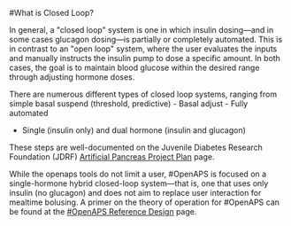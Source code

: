 #What is Closed Loop? 

In general, a "closed loop" system is one in which insulin dosing—and in some cases glucagon dosing—is partially or completely automated. This is in contrast to an "open loop" system, where the user evaluates the inputs and manually instructs the insulin pump to dose a specific amount. In both cases, the goal is to maintain blood glucose within the desired range through adjusting hormone doses.

There are numerous different types of closed loop systems, ranging from simple basal suspend (threshold, predictive)
	 - Basal adjust
	 - Fully automated
 - Single (insulin only) and dual hormone (insulin and glucagon)


These steps are well-documented on the Juvenile Diabetes Research Foundation (JDRF) [Artificial Pancreas Project Plan](http://jdrf.org/research/treat/artificial-pancreas-project/) page.


While the openaps tools do not limit a user, \#OpenAPS is focused on a single-hormone hybrid closed-loop system—that is, one that uses only insulin (no glucagon) and does not aim to replace user interaction for mealtime bolusing. A primer on the theory of operation for #OpenAPS can be found at the [\#OpenAPS Reference Design](http://openaps.org/open-artificial-pancreas-system-openaps-reference-design/) page.